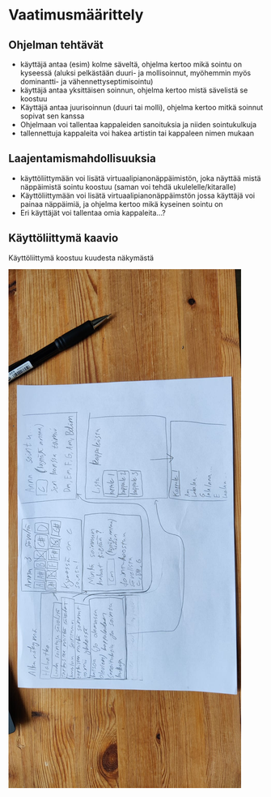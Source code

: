 # Vaatimusmäärittely
## Ohjelman tehtävät 
- käyttäjä antaa (esim) kolme säveltä, ohjelma kertoo mikä sointu on kyseessä (aluksi pelkästään duuri- ja mollisoinnut, myöhemmin myös dominantti- ja vähennettyseptimisointu)
- käyttäjä antaa yksittäisen soinnun, ohjelma kertoo mistä sävelistä se koostuu
- Käyttäjä antaa juurisoinnun (duuri tai molli), ohjelma kertoo mitkä soinnut sopivat sen kanssa
- Ohjelmaan voi tallentaa kappaleiden sanoituksia ja niiden sointukulkuja
- tallennettuja kappaleita voi hakea artistin tai kappaleen nimen mukaan


## Laajentamismahdollisuuksia
- käyttöliittymään voi lisätä virtuaalipianonäppäimistön, joka näyttää mistä näppäimistä sointu koostuu (saman voi tehdä ukulelelle/kitaralle)
- Käyttöliittymään voi lisätä virtuaalipianonäppäimstön jossa käyttäjä voi painaa näppäimiä, ja ohjelma kertoo mikä kyseinen sointu on 
- Eri käyttäjät voi tallentaa omia kappaleita...?


## Käyttöliittymä kaavio
Käyttöliittymä koostuu kuudesta näkymästä

![Käyttöliittymakaavio](/dokumentaatio/kuvat/kayttoliittymakaavio.jpg)

